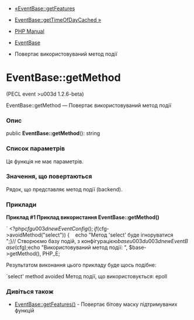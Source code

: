 - [«EventBase::getFeatures](eventbase.getfeatures.md)
- [EventBase::getTimeOfDayCached »](eventbase.gettimeofdaycached.md)

- [PHP Manual](index.md)
- [EventBase](class.eventbase.md)
- Повертає використовуваний метод події

# EventBase::getMethod

(PECL event \>u003d 1.2.6-beta)

EventBase::getMethod — Повертає використовуваний метод події

### Опис

public **EventBase::getMethod**(): string

### Список параметрів

Ця функція не має параметрів.

### Значення, що повертаються

Рядок, що представляє метод події (backend).

### Приклади

**Приклад #1 Приклад використання **EventBase::getMethod()****

` <?php$cfg u003d new EventConfig();if ($cfg->avoidMethod("select")) {    echo "Метод 'select' буде ігноруватися
";}// Створюємо базу подій, з конфігурацією$baseu003du003dnew EventBase($cfg);echo "Використовуваний метод події: ", $base->getMethod(), PHP_E;

Результатом виконання цього прикладу буде щось подібне:

`select' method avoided
Метод події, що використовується: epoll

### Дивіться також

- [EventBase::getFeatures()](eventbase.getfeatures.md) - Повертає
бітову маску підтримуваних функцій
